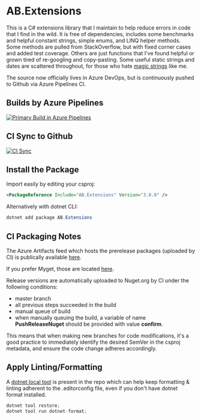 # AB.Extensions

This is a C# extensions library that I maintain to help reduce errors in code that I find in the wild. It is free of dependencies, includes some benchmarks and helpful constant strings, simple enums, and LINQ helper methods. Some methods are pulled from StackOverflow, but with fixed corner cases and added test coverage. Others are just functions that I've found helpful or grown tired of re-googling and copy-pasting. Some useful static strings and dates are scattered throughout, for those who hate [magic strings](https://softwareengineering.stackexchange.com/questions/365339/what-is-wrong-with-magic-strings) like me.

The source now officially lives in Azure DevOps, but is continuously pushed to Github via Azure Pipelines CI.

## Builds by Azure Pipelines

[![Primary Build in Azure Pipelines](https://zep519.visualstudio.com/AB.Extensions%20Github%20Project/_apis/build/status/AB.Extensions%20Github%20Project)](https://zep519.visualstudio.com/AB.Extensions%20Github%20Project/_build?definitionId=2)

## CI Sync to Github

[![CI Sync](https://zep519.visualstudio.com/AB.Extensions%20Github%20Project/_apis/build/status/Sync%20to%20Github)](https://zep519.visualstudio.com/AB.Extensions%20Github%20Project/_build/latest?definitionId=3)

## Install the Package

Import easily by editing your csproj:

```xml
<PackageReference Include="AB.Extensions" Version="3.0.0" />
```

Alternatively with dotnet CLI:

```c#
dotnet add package AB.Extensions
```

## CI Packaging Notes

The Azure Artifacts feed which hosts the prerelease packages (uploaded by CI) is publically available [here](https://zep519.pkgs.visualstudio.com/_packaging/Ab.Extensions-CI/nuget/v3/index.json).

If you prefer Myget, those are located [here](https://www.myget.org/F/andrew-ci/api/v3/index.json).

Release versions are automatically uploaded to Nuget.org by CI under the following conditions:

- master branch
- all previous steps succeeded in the build
- manual queue of build
- when manually queuing the build, a variable of name **PushReleaseNuget** should be provided with value **confirm**.

This means that when making new branches for code modifications, it's a good practice to immediately identify the desired SemVer in the csproj metadata, and ensure the code change adheres accordingly.

## Apply Linting/Formatting

A [dotnet local tool](https://docs.microsoft.com/en-us/dotnet/core/tools/local-tools-how-to-use) is present in the repo which can help keep formatting & linting adherent to the .editorconfig file, even if you don't have dotnet format installed.

```c#
dotnet tool restore;
dotnet tool run dotnet-format;
```
